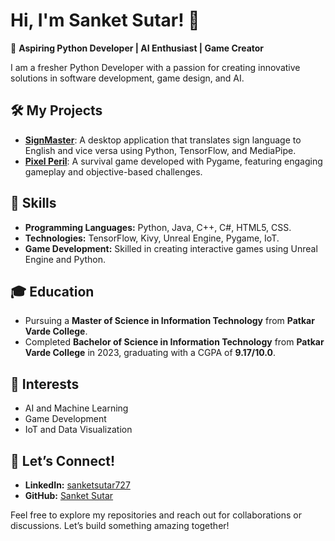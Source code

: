 # Hi, I'm Sanket Sutar! 👋  

🚀 **Aspiring Python Developer | AI Enthusiast | Game Creator**  

I am a fresher Python Developer with a passion for creating innovative solutions in software development, game design, and AI.  

## 🛠️ My Projects  
- **[SignMaster]()**: A desktop application that translates sign language to English and vice versa using Python, TensorFlow, and MediaPipe.  
- **[Pixel Peril]()**: A survival game developed with Pygame, featuring engaging gameplay and objective-based challenges.  

## 🌟 Skills  
- **Programming Languages:** Python, Java, C++, C#, HTML5, CSS.  
- **Technologies:** TensorFlow, Kivy, Unreal Engine, Pygame, IoT.  
- **Game Development:** Skilled in creating interactive games using Unreal Engine and Python.  

## 🎓 Education  
- Pursuing a **Master of Science in Information Technology** from **Patkar Varde College**.  
- Completed **Bachelor of Science in Information Technology** from **Patkar Varde College** in 2023, graduating with a CGPA of **9.17/10.0**.    

## 🌱 Interests  
- AI and Machine Learning  
- Game Development  
- IoT and Data Visualization  

## 🤝 Let’s Connect!  
- **LinkedIn:** [sanketsutar727](https://www.linkedin.com/in/sanketsutar727/)  
- **GitHub:** [Sanket Sutar](https://github.com/SanketSutar123)  

Feel free to explore my repositories and reach out for collaborations or discussions. Let’s build something amazing together!  
